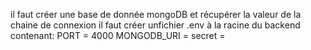 il faut créer une base de donnée mongoDB et récupérer la valeur de la chaine de connexion
il faut créer unfichier .env à la racine du backend contenant:
PORT = 4000
MONGODB_URI =
secret =
